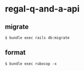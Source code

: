 # regal-q-and-a-api

## migrate

```
$ bundle exec rails db:migrate
```

## format

```
$ bundle exec rubocop -x
```
